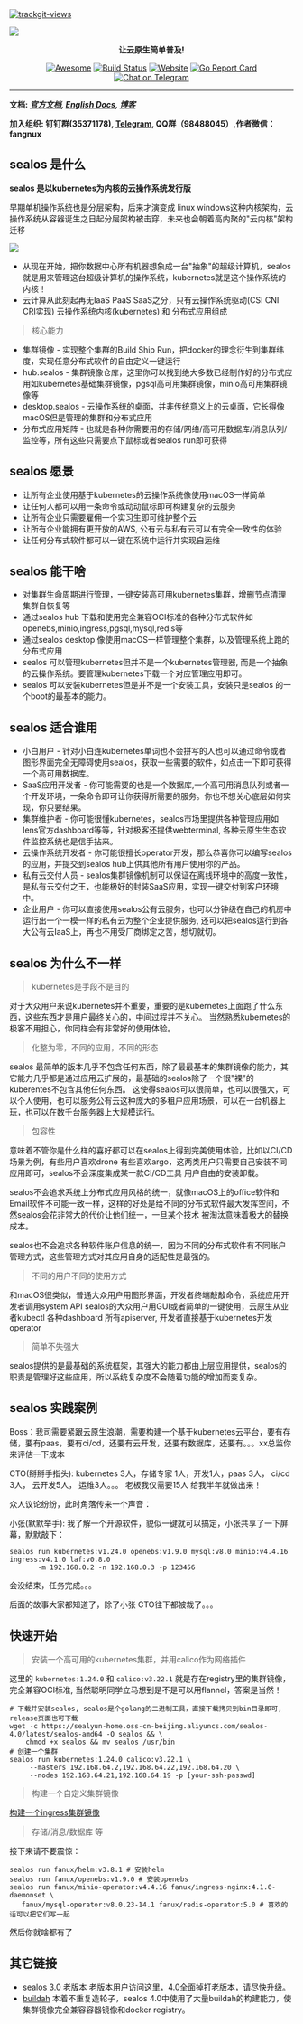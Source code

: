<a href="https://trackgit.com">
  <img src="https://us-central1-trackgit-analytics.cloudfunctions.net/token/ping/kexrkhvqjlzkdiap4zke" alt="trackgit-views" />
</a>

![](https://socialify.git.ci/fanux/sealos/image?description=1&font=Source%20Code%20Pro&forks=1&language=1&pattern=Charlie%20Brown&stargazers=1&theme=Light)

<div align="center">
  <p>
    <b>让云原生简单普及!</b>
  </p>
  <p>

  [![Awesome](https://cdn.rawgit.com/sindresorhus/awesome/d7305f38d29fed78fa85652e3a63e154dd8e8829/media/badge.svg)](https://github.com/labring/sealos)
  [![Build Status](https://github.com/labring/sealos/actions/workflows/release.yml/badge.svg)](https://github.com/labring/sealos/actions)
  [![Website](https://img.shields.io/website?url=https%3A%2F%2Fpostwoman.io&logo=Postwoman)](https://sealyun.com)
  [![Go Report Card](https://goreportcard.com/badge/github.com/labring/sealos)](https://goreportcard.com/report/github.com/labring/sealos)
  [![Chat on Telegram](https://img.shields.io/badge/chat-Telegram-blueviolet?logo=Telegram)](https://t.me/gsealyun)

  </p>
</div>

---

**文档: _[官方文档](https://www.sealyun.com), [English Docs](/README_en.md), [博客](https://fuckcloudnative.io)_**

**加入组织: 钉钉群(35371178), [Telegram](https://t.me/gsealyun), QQ群（98488045）,作者微信：fangnux** 

## sealos 是什么

**sealos 是以kubernetes为内核的云操作系统发行版**

早期单机操作系统也是分层架构，后来才演变成 linux windows这种内核架构，云操作系统从容器诞生之日起分层架构被击穿，未来也会朝着高内聚的"云内核"架构迁移

![](https://user-images.githubusercontent.com/8912557/162092037-82b1fc5b-cf55-4224-8266-c1c6a989a602.png)

* 从现在开始，把你数据中心所有机器想象成一台"抽象"的超级计算机，sealos就是用来管理这台超级计算机的操作系统，kubernetes就是这个操作系统的内核！
* 云计算从此刻起再无IaaS PaaS SaaS之分，只有云操作系统驱动(CSI CNI CRI实现) 云操作系统内核(kubernetes) 和 分布式应用组成

> 核心能力

* 集群镜像 - 实现整个集群的Build Ship Run，把docker的理念衍生到集群纬度，实现任意分布式软件的自由定义一键运行
* hub.sealos - 集群镜像仓库，这里你可以找到绝大多数已经制作好的分布式应用如kubernetes基础集群镜像，pgsql高可用集群镜像，minio高可用集群镜像等
* desktop.sealos - 云操作系统的桌面，并非传统意义上的云桌面，它长得像macOS但是管理的集群和分布式应用
* 分布式应用矩阵 - 也就是各种你需要用的存储/网络/高可用数据库/消息队列/监控等，所有这些只需要点下鼠标或者sealos run即可获得

## sealos 愿景

* 让所有企业使用基于kubernetes的云操作系统像使用macOS一样简单
* 让任何人都可以用一条命令或动动鼠标即可构建复杂的云服务
* 让所有企业只需要雇佣一个实习生即可维护整个云
* 让所有企业能拥有更开放的AWS, 公有云与私有云可以有完全一致性的体验
* 让任何分布式软件都可以一键在系统中运行并实现自运维

## sealos 能干啥

* 对集群生命周期进行管理，一键安装高可用kubernetes集群，增删节点清理集群自恢复等
* 通过sealos hub 下载和使用完全兼容OCI标准的各种分布式软件如openebs,minio,ingress,pgsql,mysql,redis等
* 通过sealos desktop 像使用macOS一样管理整个集群，以及管理系统上跑的分布式应用
* sealos 可以管理kubernetes但并不是一个kubernetes管理器, 而是一个抽象的云操作系统。要管理kubernetes下载一个对应管理应用即可。
* sealos 可以安装kubernetes但是并不是一个安装工具，安装只是sealos 的一个boot的最基本的能力。

## sealos 适合谁用

* 小白用户 - 针对小白连kubernetes单词也不会拼写的人也可以通过命令或者图形界面完全无障碍使用sealos，获取一些需要的软件，如点击一下即可获得一个高可用数据库。
* SaaS应用开发者 - 你可能需要的也是一个数据库,一个高可用消息队列或者一个开发环境，一条命令即可让你获得所需要的服务。你也不想关心底层如何实现，你只要结果。
* 集群维护者 - 你可能很懂kubernetes，sealos市场里提供各种管理应用如lens官方dashboard等等，针对极客还提供webterminal, 各种云原生生态软件监控系统也是信手拈来。
* 云操作系统开发者 - 你可能很擅长operator开发，那么恭喜你可以编写sealos的应用，并提交到sealos hub上供其他所有用户使用你的产品。
* 私有云交付人员 - sealos集群镜像机制可以保证在离线环境中的高度一致性，是私有云交付之王，也能极好的封装SaaS应用，实现一键交付到客户环境中。
* 企业用户 - 你可以直接使用sealos公有云服务，也可以分钟级在自己的机房中运行出一个一模一样的私有云为整个企业提供服务, 还可以把sealos运行到各大公有云IaaS上，再也不用受厂商绑定之苦，想切就切。

## sealos 为什么不一样

> kubernetes是手段不是目的

对于大众用户来说kubernetes并不重要，重要的是kubernetes上面跑了什么东西，这些东西才是用户最终关心的，中间过程并不关心。
当然熟悉kubernetes的极客不用担心，你同样会有非常好的使用体验。

> 化整为零，不同的应用，不同的形态

sealos 最简单的版本几乎不包含任何东西，除了最最基本的集群镜像的能力，其它能力几乎都是通过应用云扩展的，最基础的sealos除了一个很"裸"的kuberentes不包含其他任何东西。
这使得sealos可以很简单，也可以很强大，可以个人使用，也可以服务公有云这种庞大的多租户应用场景，可以在一台机器上玩，也可以在数千台服务器上大规模运行。

> 包容性

意味着不管你是什么样的喜好都可以在sealos上得到完美使用体验，比如以CI/CD场景为例，有些用户喜欢drone 有些喜欢argo，这两类用户只需要自己安装不同应用即可，sealos不会深度集成某一款CI/CD工具
用户自由的安装卸载。

sealos不会追求系统上分布式应用风格的统一，就像macOS上的office软件和Email软件不可能一致一样，这样的好处是给不同的分布式软件最大发挥空间，不然sealos会花非常大的代价让他们统一，一旦某个技术
被淘汰意味着极大的替换成本。

sealos也不会追求各种软件账户信息的统一，因为不同的分布式软件有不同账户管理方式，这些管理方式对其应用自身的适配性是最强的。

> 不同的用户不同的使用方式

和macOS很类似，普通大众用户用图形界面，开发者终端敲敲命令，系统应用开发者调用system API
sealos的大众用户用GUI或者简单的一键使用，云原生从业者kubectl 各种dashboard 所有apiserver, 开发者直接基于kubernetes开发operator

> 简单不失强大

sealos提供的是最基础的系统框架，其强大的能力都由上层应用提供，sealos的职责是管理好这些应用，所以系统复杂度不会随着功能的增加而变复杂。

## sealos 实践案例

Boss：我司需要紧跟云原生浪潮，需要构建一个基于kubernetes云平台，要有存储，要有paas，要有ci/cd，还要有云开发，还要有数据库，还要有。。。xx总监你来评估一下成本

CTO(掰掰手指头): kubernetes 3人，存储专家 1人，开发1人，paas 3人， ci/cd 3人， 云开发5人， 运维3人。。。  老板我仅需要15人 给我半年就做出来！

众人议论纷纷，此时角落传来一个声音：

小张(默默举手): 我了解一个开源软件，貌似一键就可以搞定，小张共享了一下屏幕，默默敲下：

```shell script
sealos run kubernetes:v1.24.0 openebs:v1.9.0 mysql:v8.0 minio:v4.4.16 ingress:v4.1.0 laf:v0.8.0
       -m 192.168.0.2 -n 192.168.0.3 -p 123456
```

会没结束，任务完成。。。

后面的故事大家都知道了，除了小张 CTO往下都被裁了。。。

## 快速开始

> 安装一个高可用的kubernetes集群，并用calico作为网络插件

这里的 `kubernetes:1.24.0` 和 `calico:v3.22.1` 就是存在registry里的集群镜像，完全兼容OCI标准, 当然聪明同学立马想到是不是可以用flannel，答案是当然！

```shell script
# 下载并安装sealos, sealos是个golang的二进制工具，直接下载拷贝到bin目录即可, release页面也可下载
wget -c https://sealyun-home.oss-cn-beijing.aliyuncs.com/sealos-4.0/latest/sealos-amd64 -O sealos && \
    chmod +x sealos && mv sealos /usr/bin
# 创建一个集群
sealos run kubernetes:1.24.0 calico:v3.22.1 \
     --masters 192.168.64.2,192.168.64.22,192.168.64.20 \
     --nodes 192.168.64.21,192.168.64.19 -p [your-ssh-passwd]
```

> 构建一个自定义集群镜像

[构建一个ingress集群镜像](https://github.com/labring/sealos/blob/main/docs/4.0/build-example-ingress-helm.md)

> 存储/消息/数据库 等

接下来请不要震惊：

```shell script
sealos run fanux/helm:v3.8.1 # 安装helm
sealos run fanux/openebs:v1.9.0 # 安装openebs
sealos run fanux/minio-operator:v4.4.16 fanux/ingress-nginx:4.1.0-daemonset \
   fanux/mysql-operator:v8.0.23-14.1 fanux/redis-operator:5.0 # 喜欢的话可以把它们写一起
```

然后你就啥都有了

## 其它链接

* [sealos 3.0 老版本](https://github.com/labring/sealos/tree/release-v3.3.9#readme) 老版本用户访问这里，4.0全面掉打老版本，请尽快升级。
* [buildah](https://github.com/containers/buildah) 本着不重复造轮子，sealos 4.0中使用了大量buildah的构建能力，使集群镜像完全兼容容器镜像和docker registry。